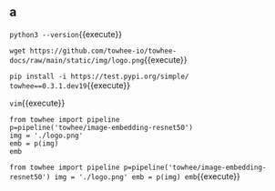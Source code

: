 ## a

`python3 --version`{{execute}}

`wget https://github.com/towhee-io/towhee-docs/raw/main/static/img/logo.png`{{execute}}

`pip install -i https://test.pypi.org/simple/ towhee==0.3.1.dev19`{{execute}}



`vim`{{execute}}

```
from towhee import pipeline
p=pipeline('towhee/image-embedding-resnet50')
img = './logo.png'
emb = p(img)
emb
```

`from towhee import pipeline
p=pipeline('towhee/image-embedding-resnet50')
img = './logo.png'
emb = p(img)
emb`{{execute}}
